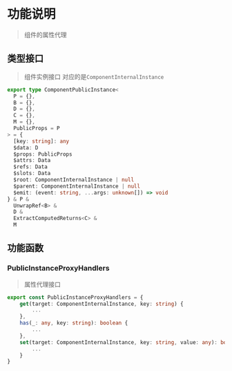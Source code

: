 # 功能说明
> 组件的属性代理

## 类型接口
> 组件实例接口
> 对应的是`ComponentInternalInstance`
```ts
export type ComponentPublicInstance<
  P = {},
  B = {},
  D = {},
  C = {},
  M = {},
  PublicProps = P
> = {
  [key: string]: any
  $data: D
  $props: PublicProps
  $attrs: Data
  $refs: Data
  $slots: Data
  $root: ComponentInternalInstance | null
  $parent: ComponentInternalInstance | null
  $emit: (event: string, ...args: unknown[]) => void
} & P &
  UnwrapRef<B> &
  D &
  ExtractComputedReturns<C> &
  M
```

## 功能函数
### PublicInstanceProxyHandlers
> 属性代理接口
```ts
export const PublicInstanceProxyHandlers = {
    get(target: ComponentInternalInstance, key: string) {
        ...
    },
    has(_: any, key: string): boolean {
        ...
    },
    set(target: ComponentInternalInstance, key: string, value: any): boolean {
        ...
    }
}
```